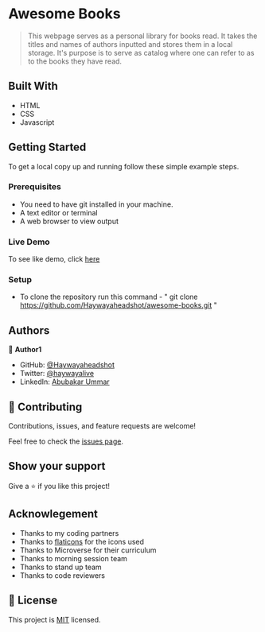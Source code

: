 # Awesome Books

> This webpage serves as a personal library for books read. It takes the titles and names of authors inputted and stores them in a local storage. It's purpose is to serve as catalog where one can refer to as to the books they have read.


## Built With

- HTML
- CSS
- Javascript


## Getting Started


To get a local copy up and running follow these simple example steps.

### Prerequisites
- You need to have git installed in your machine.
- A text editor or terminal
- A web browser to view output

### Live Demo

To see like demo, click [here](https://haywayaheadshot.github.io/awesome-books/)

### Setup
- To clone the repository run this command - " git clone https://github.com/Haywayaheadshot/awesome-books.git "

## Authors

👤 **Author1**

- GitHub: [@Haywayaheadshot](https://github.com/Haywayaheadshot)
- Twitter: [@haywayalive](https://twitter.com/haywayalive)
- LinkedIn: [Abubakar Ummar](https://linkedin.com/in/abubakar-ummar-4b6643245)


## 🤝 Contributing

Contributions, issues, and feature requests are welcome!

Feel free to check the [issues page](../../issues/).

## Show your support

Give a ⭐️ if you like this project!

## Acknowlegement
- Thanks to my coding partners
- Thanks to [flaticons]() for the icons used
- Thanks to Microverse for their curriculum
- Thanks to morning session team
- Thanks to stand up team
- Thanks to code reviewers

## 📝 License

This project is [MIT](./LICENSE) licensed.
